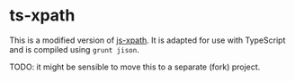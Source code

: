 # ts-xpath
This is a modified version of [js-xpath](https://github.com/dimagi/js-xpath). It is adapted for use with TypeScript and is compiled using `grunt jison`.

TODO: it might be sensible to move this to a separate (fork) project.